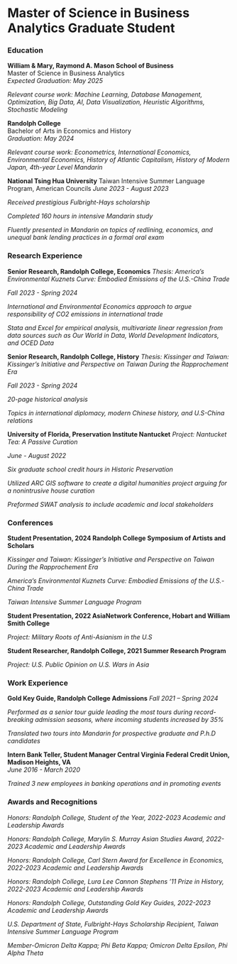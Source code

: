 # Master of Science in Business Analytics Graduate Student

### Education
**William & Mary, Raymond A. Mason School of Business**  
Master of Science in Business Analytics  
*Expected Graduation: May 2025*

*Relevant course work: Machine Learning, Database Management, Optimization, Big Data, AI, Data Visualization, Heuristic Algorithms, Stochastic Modeling*

**Randolph College**  
Bachelor of Arts in Economics and History  
*Graduation: May 2024*

*Relevant course work: Econometrics, International Economics, Environmental Economics, History of Atlantic Capitalism, History of Modern Japan, 4th-year Level Mandarin*

**National Tsing Hua University**
Taiwan Intensive Summer Language Program, American Councils
*June 2023 - August 2023*

*Received prestigious Fulbright-Hays scholarship*

*Completed 160 hours in intensive Mandarin study*

*Fluently presented in Mandarin on topics of redlining, economics, and unequal bank lending practices in a formal oral exam*



### Research Experience
**Senior Research, Randolph College, Economics**
*Thesis: America’s Environmental Kuznets Curve: Embodied Emissions of the U.S.-China
 Trade*
 
 *Fall 2023 - Spring 2024*
 
 *International and Environmental Economics approach to argue responsibility of CO2
 emissions in international trade*
 
*Stata and Excel for empirical analysis, multivariate linear regression from data sources such as Our World in
 Data, World Development Indicators, and OCED Data*
 
 **Senior Research, Randolph College, History**
 *Thesis: Kissinger and Taiwan: Kissinger’s Initiative and Perspective on Taiwan During the
 Rapprochement Era*
 
*Fall 2023 - Spring 2024*

*20-page historical analysis*

*Topics in international diplomacy, modern Chinese history, and U.S-China relations*
 
**University of Florida, Preservation Institute Nantucket**
*Project: Nantucket Tea: A Passive Curation*

*June - August 2022*

*Six graduate school credit hours in Historic Preservation*

*Utilized ARC GIS software to create a digital humanities project arguing for a nonintrusive house curation*

*Preformed SWAT analysis to include academic and local stakeholders*

### Conferences
**Student Presentation, 2024 Randolph College Symposium of Artists and Scholars**

*Kissinger and Taiwan: Kissinger’s Initiative and Perspective on Taiwan During the
 Rapprochement Era*
 

 *America’s Environmental Kuznets Curve: Embodied Emissions of the U.S.-China
 Trade*
 

 *Taiwan Intensive Summer Language Program*
 
 
**Student Presentation, 2022 AsiaNetwork Conference, Hobart and William Smith College**

*Project: Military Roots of Anti-Asianism in the U.S*



**Student Researcher, Randolph College, 2021 Summer Research Program**

*Project: U.S. Public Opinion on U.S. Wars in Asia*


### Work Experience
**Gold Key Guide, Randolph College Admissions** 
*Fall 2021 – Spring 2024*

*Performed as a senior tour guide leading the most tours during record-breaking admission seasons, where incoming students increased by 35%*

*Translated two tours into Mandarin for prospective graduate and P.h.D candidates*

**Intern Bank Teller, Student Manager Central Virginia Federal Credit Union, Madison Heights, VA**	
*June 2016 - March 2020*

*Trained 3 new employees in banking operations and in promoting events*

### Awards and Recognitions
*Honors: Randolph College, Student of the Year, 2022-2023 Academic and Leadership Awards*

*Honors: Randolph College, Marylin S. Murray Asian Studies Award, 2022-2023 Academic and Leadership Awards*

*Honors: Randolph College, Carl Stern Award for Excellence in Economics, 2022-2023 Academic and Leadership Awards*

*Honors: Randolph College, Lura Lee Cannon Stephens ’11 Prize in History, 2022-2023 Academic and Leadership Awards*

*Honors: Randolph College, Outstanding Gold Key Guides, 2022-2023 Academic and Leadership Awards*

*U.S. Department of State, Fulbright-Hays Scholarship Recipient, Taiwan Intensive Summer Language Program*

*Member-Omicron Delta Kappa; Phi Beta Kappa; Omicron Delta Epsilon, Phi Alpha Theta*



 

